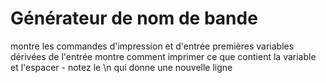 # Générateur de nom de bande
montre les commandes d'impression et d'entrée
premières variables dérivées de l'entrée
montre comment imprimer ce que contient la variable et l'espacer - notez le \n qui donne une nouvelle ligne
